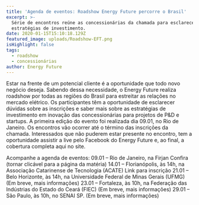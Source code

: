 ```yaml
---
title: 'Agenda de eventos: Roadshow Energy Future percorre o Brasil'
excerpt: >-
  Série de encontros reúne as concessionárias da chamada para esclarecer as
  estratégias de investimento.
date: 2020-01-15T15:10:18.129Z
featured_image: uploads/Roadshow-EFT.png
isHighlight: false
tags:
  - roadshow
  - concessionárias
author: Energy Future
---
```


Estar na frente de um potencial cliente é a oportunidade que todo novo negócio deseja.
Sabendo dessa necessidade, o Energy Future realiza roadshow por todas as regiões do Brasil
para estreitar as relações no mercado elétrico.
Os participantes têm a oportunidade de esclarecer dúvidas sobre as inscrições e saber mais
sobre as estratégias de investimento em inovação das concessionárias para projetos de P&amp;D e
startups.
A primeira edição do evento foi realizada dia 09.01, no Rio de Janeiro. Os encontros vão
ocorrer até o término das inscrições da chamada. Interessados que não puderem estar
presente no encontro, tem a oportunidade assistir a live pelo Facebook do Energy Future e, ao
final, a cobertura completa aqui no site.

Acompanhe a agenda de eventos: 09.01 – Rio de Janeiro, na Firjan
Confira (tornar clicável para a página da matéria)
14.01 – Florianópolis, às 14h, na Associação Catarinense de Tecnologia (ACATE)
Link para inscrição
21.01 – Belo Horizonte, às 14h, na Universidade Federal de Minas Gerais (UFMG)
(Em breve, mais informações)
23.01 – Fortaleza, às 10h, na Federação das Indústrias do Estado do Ceará (FIEC)
(Em breve, mais informações)
29.01 – São Paulo, às 10h, no SENAI SP.
(Em breve, mais informações)
